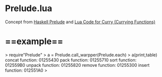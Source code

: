 Prelude.lua
===========
Concept from [Haskell Prelude](http://www.haskell.org/ghc/docs/latest/html/libraries/base/Prelude.html) and [Lua Code for Curry (Currying Functions)](http://tinylittlelife.org/?p=249)

# ==example==
  \> require"Prelude"
  \> a = Prelude.call_warpper(Prelude.each)
  \> a(print,table)
  concat  function: 01255430
  pack    function: 01255710
  sort    function: 012559B0
  unpack  function: 01255820
  remove  function: 01255300
  insert  function: 012551A0
  \>